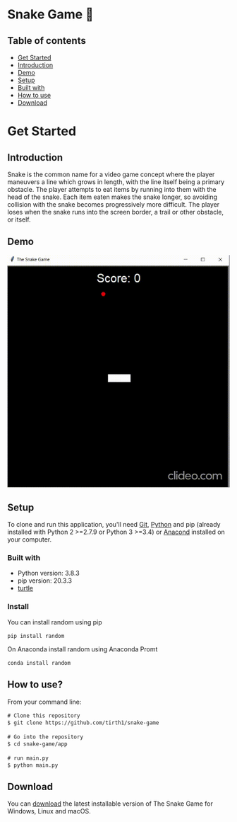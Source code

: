 # Snake Game :snake:

## Table of contents
* [Get Started](#get-started)
* [Introduction](#introduction)
* [Demo](#demo)
* [Setup](#setup)
* [Built with](#built-with)
* [How to use](#how-to-use)
* [Download](#download)

# Get Started

## Introduction
Snake is the common name for a video game concept where the player maneuvers a line which grows in length, with the line itself being a primary obstacle. The player attempts to eat items by running into them with the head of the snake. Each item eaten makes the snake longer, so avoiding collision with the snake becomes progressively more difficult. The player loses when the snake runs into the screen border, a trail or other obstacle, or itself.

## Demo
![](demo.gif)

## Setup
To clone and run this application, you'll need [Git](https://git-scm.com/downloads), [Python](https://www.python.org/downloads/) and pip (already installed with Python 2 >=2.7.9 or Python 3 >=3.4) or [Anacond](https://docs.anaconda.com/anaconda/install/) installed on your computer.

### Built with
* Python version: 3.8.3
* pip version: 20.3.3
* [turtle](https://docs.python.org/3/library/turtle.html)

### Install
You can install random using pip
```consol
pip install random
```
On Anaconda install random using Anaconda Promt
```consol
conda install random
```

## How to use?
From your command line:
```console
# Clone this repository
$ git clone https://github.com/tirth1/snake-game

# Go into the repository
$ cd snake-game/app

# run main.py
$ python main.py

```

## Download
You can [download](https://github.com/tirth1/snake-game/releases/tag/v1.0.1) the latest installable version of The Snake Game for Windows, Linux and macOS.
